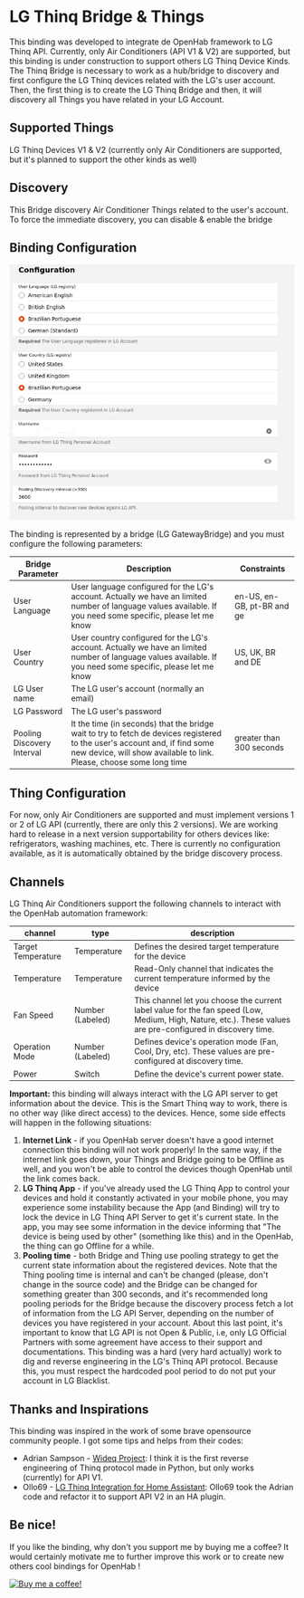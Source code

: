 # LG Thinq Bridge & Things

This binding was developed to integrate de OpenHab framework to LG Thinq API. Currently, only Air Conditioners (API V1 & V2) are supported, but this binding is under construction to support others LG Thinq Device Kinds.
The Thinq Bridge is necessary to work as a hub/bridge to discovery and first configure the LG Thinq devices related with the LG's user account.
Then, the first thing is to create the LG Thinq Bridge and then, it will discovery all Things you have related in your LG Account.

## Supported Things
LG Thinq Devices V1 & V2 (currently only Air Conditioners are supported, but it's planned to support the other kinds as well)

## Discovery

This Bridge discovery Air Conditioner Things related to the user's account. To force the immediate discovery, you can disable & enable the bridge 

## Binding Configuration

![LG Bridge Configuration](doc/bridge-configuration.jpg)

The binding is represented by a bridge (LG GatewayBridge) and you must configure the following parameters:

| Bridge Parameter           | Description                                                                                                                                                                                        | Constraints                |
|----------------------------|----------------------------------------------------------------------------------------------------------------------------------------------------------------------------------------------------|----------------------------|
| User Language              | User language configured for the LG's account. Actually we have an limited number of language values available. If you need some specific, please let me know                                      | en-US, en-GB, pt-BR and ge |
| User Country               | User country configured for the LG's account. Actually we have an limited number of language values available. If you need some specific, please let me know                                       | US, UK, BR and DE          |
| LG User name               | The LG user's account (normally an email)                                                                                                                                                          |                            |
| LG Password                | The LG user's password                                                                                                                                                                             |                            |
| Pooling Discovery Interval | It the time (in seconds) that the bridge wait to try to fetch de devices registered to the user's account and, if find some new device, will show available to link. Please, choose some long time | greater than 300 seconds   |



## Thing Configuration

For now, only Air Conditioners are supported and must implement versions 1 or 2 of LG API (currently, there are only this 2 versions). We are working hard to release in a next version supportability for others devices like: refrigerators, washing machines, etc.
There is currently no configuration available, as it is automatically obtained by the bridge discovery process.

## Channels

LG Thinq Air Conditioners support the following channels to interact with the OpenHab automation framework:

| channel            | type             | description                                                                                                                                                 |
|--------------------|------------------|-------------------------------------------------------------------------------------------------------------------------------------------------------------|
| Target Temperature | Temperature      | Defines the desired target temperature for the device                                                                                                       |
| Temperature        | Temperature      | Read-Only channel that indicates the current temperature informed by the device                                                                             |
| Fan Speed          | Number (Labeled) | This channel let you choose the current label value for the fan speed (Low, Medium, High, Nature, etc.). These values are pre-configured in discovery time. |
| Operation Mode     | Number (Labeled) | Defines device's operation mode (Fan, Cool, Dry, etc). These values are pre-configured at discovery time.                                                   |
| Power              | Switch           | Define the device's current power state.                                                                                                                    |

**Important:** this binding will always interact with the LG API server to get information about the device. This is the Smart Thinq way to work, there is no other way (like direct access) to the devices. Hence, some side effects will happen in the following situations:
1. **Internet Link** - if you OpenHab server doesn't have a good internet connection this binding will not work properly! In the same way, if the internet link goes down, your Things and Bridge going to be Offline as well, and you won't be able to control the devices though OpenHab until the link comes back.
2. **LG Thinq App** - if you've already used the LG Thinq App to control your devices and hold it constantly activated in your mobile phone, you may experience some instability because the App (and Binding) will try to lock the device in LG Thinq API Server to get it's current state. In the app, you may see some information in the device informing that "The device is being used by other" (something like this) and in the OpenHab, the thing can go Offline for a while.
3. **Pooling time** - both Bridge and Thing use pooling strategy to get the current state information about the registered devices. Note that the Thing pooling time is internal and can't be changed (please, don't change in the source code) and the Bridge can be changed for something greater than 300 seconds, and it's recommended long pooling periods for the Bridge because the discovery process fetch a lot of information from the LG API Server, depending on the number of devices you have registered in your account. 
About this last point, it's important to know that LG API is not Open & Public, i.e, only LG Official Partners with some agreement have access to their support and documentations. This binding was a hard (very hard actually) work to dig and reverse engineering in the LG's Thinq API protocol. Because this, you must respect the hardcoded pool period to do not put your account in LG Blacklist.

## Thanks and Inspirations

This binding was inspired in the work of some brave opensource community people. I got some tips and helps from their codes:
* Adrian Sampson - [Wideq Project](https://github.com/sampsyo/wideq): I think it is the first reverse engineering of Thinq protocol made in Python, but only works (currently) for API V1.
* Ollo69 - [LG Thinq Integration for Home Assistant](https://github.com/ollo69/ha-smartthinq-sensors): Ollo69 took the Adrian code and refactor it to support API V2 in an HA plugin.

## Be nice!
If you like the binding, why don't you support me by buying me a coffee?
It would certainly motivate me to further improve this work or to create new others cool bindings for OpenHab !

[![Buy me a coffee!](https://www.buymeacoffee.com/assets/img/custom_images/black_img.png)](https://www.buymeacoffee.com/nemerdaud)




